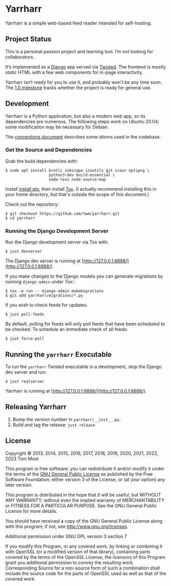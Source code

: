 # Yarrharr

Yarrharr is a simple web-based feed reader intended for self-hosting.

## Project Status

This is a personal passion project and learning tool.
I’m not looking for collaborators.

It’s implemented as a [Django](https://www.djangoproject.com/) app served via [Twisted](https://twisted.org/).
The frontend is mostly static HTML with a few web components for in-page interactivity.

Yarrharr isn’t ready for you to use it, and probably won't be any time soon.
The [1.0 milestone](https://github.com/twm/yarrharr/milestone/1) tracks whether the project is ready for general use.

## Development

Yarrharr is a Python application, but also a modern web app, so its dependencies are numerous.
The following steps work on Ubuntu 20.04; some modification may be necessary for Debian.

The [conventions document](./conventions.md) describes some idioms used in the codebase.

### Get the Source and Dependencies

Grab the build dependencies with:

    $ sudo apt install brotli inkscape icoutils git scour optipng \
                       python3-dev build-essential \
                       node-less node-source-map

Install [install pip](https://pip.pypa.io/en/latest/installing/#get-pip), then install [Tox](http://tox.readthedocs.org/en/latest/).
(I actually recommend installing this in your home directory, but that's outside the scope of this document.)

Check out the repository:

    $ git checkout https://github.com/twm/yarrharr.git
    $ cd yarrharr

### Running the Django Development Server

Run the Django development server via Tox with:

    $ just devserver

The Django dev server is running at [http://127.0.0.1:8888/](http://127.0.0.1:8888/).

If you make changes to the Django models you can generate migrations by running `django-admin` under Tox::

    $ tox -e run -- django-admin makemigrations
    $ git add yarrharr/migrations/*.py

If you wish to check feeds for updates:

    $ just poll-feeds

By default, polling for feeds will only poll feeds that have been scheduled to be checked.
To schedule an immediate check of all feeds:

    $ just force-poll

## Running the `yarrharr` Executable

To run the `yarrharr` Twisted executable in a development, stop the Django dev server and run:

    $ just realserver

Yarrharr is running at [http://127.0.0.1:8888/](http://127.0.0.1:8888/).

## Releasing Yarrharr

 1. Bump the version number in ``yarrharr/__init__.py``.
 2. Build and tag the release: ``just release``

## License

Copyright © 2013, 2014, 2015, 2016, 2017, 2018, 2019, 2020, 2021, 2022, 2023 Tom Most

This program is free software; you can redistribute it and/or modify it under
the terms of the [GNU General Public License](./COPYING) as published by the Free Software
Foundation; either version 3 of the License, or (at your option) any later
version.

This program is distributed in the hope that it will be useful, but WITHOUT ANY
WARRANTY; without even the implied warranty of MERCHANTABILITY or FITNESS FOR A
PARTICULAR PURPOSE. See the GNU General Public License for more details.

You should have received a copy of the GNU General Public License along with
this program; if not, see <http://www.gnu.org/licenses>.

Additional permission under GNU GPL version 3 section 7

If you modify this Program, or any covered work, by linking or combining it
with OpenSSL (or a modified version of that library), containing parts covered
by the terms of the OpenSSL License, the licensors of this Program grant you
additional permission to convey the resulting work.  Corresponding Source for a
non-source form of such a combination shall include the source code for the
parts of OpenSSL used as well as that of the covered work.
